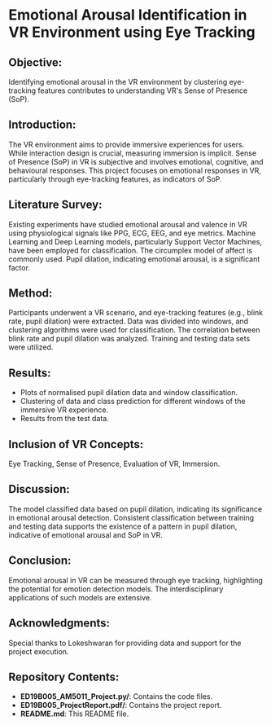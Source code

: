 # Emotional Arousal Identification in VR Environment using Eye Tracking

## Objective:
Identifying emotional arousal in the VR environment by clustering eye-tracking features contributes to understanding VR's Sense of Presence (SoP).

## Introduction:
The VR environment aims to provide immersive experiences for users. While interaction design is crucial, measuring immersion is implicit. Sense of Presence (SoP) in VR is subjective and involves emotional, cognitive, and behavioural responses. This project focuses on emotional responses in VR, particularly through eye-tracking features, as indicators of SoP.

## Literature Survey:
Existing experiments have studied emotional arousal and valence in VR using physiological signals like PPG, ECG, EEG, and eye metrics. Machine Learning and Deep Learning models, particularly Support Vector Machines, have been employed for classification. The circumplex model of affect is commonly used. Pupil dilation, indicating emotional arousal, is a significant factor.

## Method:
Participants underwent a VR scenario, and eye-tracking features (e.g., blink rate, pupil dilation) were extracted. Data was divided into windows, and clustering algorithms were used for classification. The correlation between blink rate and pupil dilation was analyzed. Training and testing data sets were utilized.

## Results:
- Plots of normalised pupil dilation data and window classification.
- Clustering of data and class prediction for different windows of the immersive VR experience.
- Results from the test data.

## Inclusion of VR Concepts:
Eye Tracking, Sense of Presence, Evaluation of VR, Immersion.

## Discussion:
The model classified data based on pupil dilation, indicating its significance in emotional arousal detection. Consistent classification between training and testing data supports the existence of a pattern in pupil dilation, indicative of emotional arousal and SoP in VR.

## Conclusion:
Emotional arousal in VR can be measured through eye tracking, highlighting the potential for emotion detection models. The interdisciplinary applications of such models are extensive.

## Acknowledgments:
Special thanks to Lokeshwaran for providing data and support for the project execution.

## Repository Contents:
- **ED19B005_AM5011_Project.py/**: Contains the code files.
- **ED19B005_ProjectReport.pdf/**: Contains the project report.
- **README.md**: This README file.
